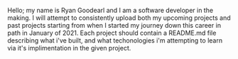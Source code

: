 Hello; my name is Ryan Goodearl and I am a software developer in the making. I will attempt to consistently upload both my upcoming projects and past projects starting from when I started my journey down this career in path in January of 2021. Each project should contain a README.md file describing what i've built, and what techonologies i'm attempting to learn via it's implimentation in the given project. 
 
